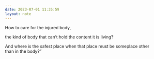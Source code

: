```yaml
---
date: 2023-07-01 11:35:59
layout: note
---
```

How to care for the injured body,

the kind of body that can’t hold
the content it is living?

And where is the safest place when that place
must be someplace other than in the body?”
